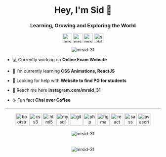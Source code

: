 <h1 align="center">Hey, I'm Sid 👋</h1>
<h3 align="center">Learning, Growing and Exploring the World</h3>
<p align="center">  
<a href="https://codepen.io/mrsid" target="blank"><img align="center" src="https://cdn.jsdelivr.net/npm/simple-icons@3.0.1/icons/codepen.svg" alt="mrsid" height="30" width="30" /></a>
<a href="https://instagram.com/mrsid_31" target="blank"><img align="center" src="https://cdn.jsdelivr.net/npm/simple-icons@3.0.1/icons/instagram.svg" alt="mrsid_31" height="30" width="30" /></a>
<a href="https://twitter.com/mrsid_31" target="blank"><img align="center" src="https://cdn.jsdelivr.net/npm/simple-icons@3.0.1/icons/twitter.svg" alt="mrsid_31" height="30" width="30" /></a>
<a href="https://fb.com/siddheshwar.chandravanshi" target="blank"><img align="center" src="https://cdn.jsdelivr.net/npm/simple-icons@3.0.1/icons/facebook.svg" alt="siddheshwar.chandravanshi" height="30" width="30" /></a>  
</p>
<p align="center">  <img src="https://komarev.com/ghpvc/?username=mrsid-31" alt="mrsid-31"/></p>

- 💻 Currently working on **Online Exam Website**

- 🎯 I’m currently learning **CSS Animations, ReactJS**

- 🤝 Looking for help with **Website to find PG for students**

- 💌 Reach me here **instagram.com/mrsid_31**

- ☕ Fun fact **Chai over Coffee**

<hr><p align="center">
<img src="https://devicons.github.io/devicon/devicon.git/icons/bootstrap/bootstrap-plain.svg" alt="bootstrap" width="40" height="40"/> 
<img src="https://devicons.github.io/devicon/devicon.git/icons/css3/css3-original-wordmark.svg" alt="css3" width="40" height="40"/>  
<img src="https://devicons.github.io/devicon/devicon.git/icons/html5/html5-original-wordmark.svg" alt="html5" width="40" height="40"/> 
<img src="https://devicons.github.io/devicon/devicon.git/icons/mysql/mysql-original-wordmark.svg" alt="mysql" width="40" height="40"/>
<img src="https://www.vectorlogo.zone/logos/git-scm/git-scm-icon.svg" alt="git" width="40" height="40"/>
<img src="https://devicons.github.io/devicon/devicon.git/icons/php/php-original.svg" alt="php" width="40" height="40"/> 
<img src="https://www.vectorlogo.zone/logos/figma/figma-icon.svg" alt="figma" width="40" height="40"/> 
<img src="https://devicons.github.io/devicon/devicon.git/icons/react/react-original-wordmark.svg" alt="react" width="40" height="40"/> 
<img src="https://devicons.github.io/devicon/devicon.git/icons/sass/sass-original.svg" alt="sass" width="40" height="40"/>
<img src="https://devicons.github.io/devicon/devicon.git/icons/javascript/javascript-original.svg" alt="javascript" width="40" height="40"/> 
</p>
<p align="center">
<img align="center" src="https://github-readme-stats.vercel.app/api/top-langs/?username=mrsid-31&layout=compact&hide=html&theme=dark" alt="mrsid-31" /> <br><br><br>
<img align="center" src="https://github-readme-stats.vercel.app/api?username=mrsid-31&show_icons=true&theme=dark&count_private=true&include_all_commits=true" alt="mrsid-31" />
</p>
